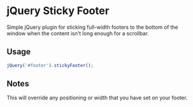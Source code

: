 # jQuery Sticky Footer
Simple jQuery plugin for sticking full-width footers to the bottom of the window when the content isn't long enough for a scrollbar.

## Usage

```javascript
jQuery('#footer').stickyFooter();
```

## Notes
This will override any positioning or width that you have set on your footer.
